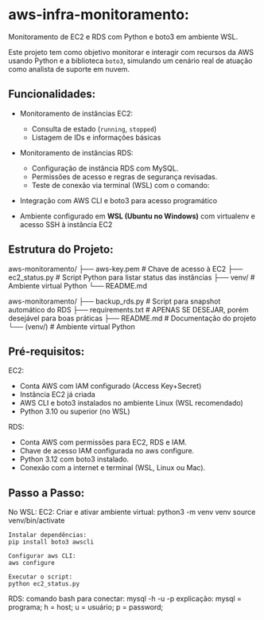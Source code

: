 # aws-infra-monitoramento:
Monitoramento de EC2 e RDS com Python e boto3 em ambiente WSL.


Este projeto tem como objetivo monitorar e interagir com recursos da AWS usando Python e a biblioteca `boto3`, simulando um cenário real de atuação como analista de suporte em nuvem.

## Funcionalidades:

- Monitoramento de instâncias EC2:
  - Consulta de estado (`running`, `stopped`)
  - Listagem de IDs e informações básicas

- Monitoramento de instâncias RDS:
  - Configuração de instância RDS com MySQL.
  - Permissões de acesso e regras de segurança revisadas.
  - Teste de conexão via terminal (WSL) com o comando:


- Integração com AWS CLI e boto3 para acesso programático
- Ambiente configurado em **WSL (Ubuntu no Windows)** com virtualenv e acesso SSH à instância EC2

## Estrutura do Projeto:

aws-monitoramento/
├── aws-key.pem # Chave de acesso à EC2
├── ec2_status.py # Script Python para listar status das instâncias
├── venv/ # Ambiente virtual Python
└── README.md

aws-monitoramento/
├── backup_rds.py         # Script para snapshot automático do RDS
├── requirements.txt      # APENAS SE DESEJAR, porém desejável para boas práticas
├── README.md             # Documentação do projeto
└── (venv/)               # Ambiente virtual Python


## Pré-requisitos:

EC2:
  - Conta AWS com IAM configurado (Access Key+Secret)
  - Instância EC2 já criada
  - AWS CLI e boto3 instalados no ambiente Linux (WSL recomendado)
  - Python 3.10 ou superior (no WSL)

RDS:
  - Conta AWS com permissões para EC2, RDS e IAM.  
  - Chave de acesso IAM configurada no aws configure.  
  - Python 3.12 com boto3 instalado.  
  - Conexão com a internet e terminal (WSL, Linux ou Mac).

## Passo a Passo:

No WSL:
  EC2:
    Criar e ativar ambiente virtual:
    python3 -m venv venv
    source venv/bin/activate
  
    Instalar dependências:
    pip install boto3 awscli
  
    Configurar aws CLI:
    aws configure
  
    Executar o script:
    python ec2_status.py

  RDS:
    comando bash para conectar: mysql -h <endpoint> -u <usuario> -p
    explicação:
      mysql = programa;
      h = host;
      u = usuário;
      p = password;

   

    



